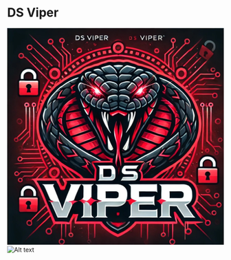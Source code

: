 # DS Viper
![image_alt](https://github.com/dagowda/DSViper/blob/4069787170698e4f9b8869c0828c8dab34a1b743/img1.jpg)
<img src="https://example.com/image.jpg](https://github.com/dagowda/DSViper/blob/4069787170698e4f9b8869c0828c8dab34a1b743/img1.jpg)" alt="Alt text" width="500"/>

